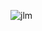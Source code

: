 ![jlm](https://repository-images.githubusercontent.com/462900780/0a10af70-6cbf-46df-9071-0ff586a3b1d6)